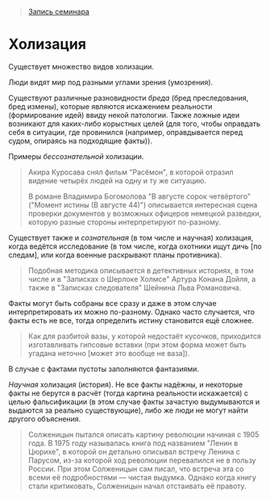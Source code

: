 > [Запись семинара](https://drive.google.com/open?id=0B_ciiYZxHJLSd1o3VVhMM3hGZDQ)


# Холизация

Существует множество видов холизации.

Люди видят мир под разными углами зрения (умозрения).

Существуют различные разновидности _бреда_ (бред преследования, бред измены), которые являются искажением реальности (формирование идей) ввиду некой патологии.
Также ложные идеи возникают для каких-либо корыстных целей (для того, чтобы оправдать себя в ситуации, где провинился (например, оправдывается перед судом, опираясь на подходящие факты)).

Примеры _бессознательной_ холизации.
> Акира Куросава снял фильм "Расёмон", в которой отразил видение четырёх людей на одну и ту же ситуацию.
>
> В романе Владимира Богомолова "В августе сорок четвёртого" ("Момент истины (В августе 44)") описывается интересная сцена проверки документов у возможных офицеров немецкой разведки, которую разные стороны интерпретируют по-разному.

Существует также и _сознательная_ (в том числе и научная) холизация, когда ведётся исследование (в том числе, когда охотники ищут дичь [по следам], или когда военные раскрывают планы противника).
> Подобная методика описывается в детективных историях, в том числе и в "Записках о Шерлоке Холмсе" Артура Конана Дойля, а также в "Записках следователя" Шейнина Льва Романовича.

Факты могут быть собраны все сразу и даже в этом случае интерпретировать их можно по-разному.
Однако часто случается, что факты есть не все, тогда определить истину становится ещё сложнее.
> Как для разбитой вазы, у которой недостаёт кусочков, приходится изготавливать гипсовые вставки (при этом форма может быть угадана неточно [может это вообще не ваза]).

В случае с фактами пустоты заполняются фантазиями.

_Научная_ холизация (история).
Не все факты надёжны, и некоторые факты не берутся в расчёт (тогда картина реальности искажается) с целью фальсификации (в этом случае факты зачастую выдумываются и выдаются за реально существующие), либо же люди не могут найти другого объяснения.
> Солженицын пытался описать картину революции начиная с 1905 года.
> В 1975 году называлась книга под названием "Ленин в Цюрихе", в которой он детально описывал встречу Ленина с Парусом, из-за которой ход революции перевалился не в пользу России.
> При этом Солженицын сам писал, что встреча эта со всеми её подробностями — чистая выдумка.
> Однако когда книгу стали критиковать, Солженицын начал отстаивать её правоту.